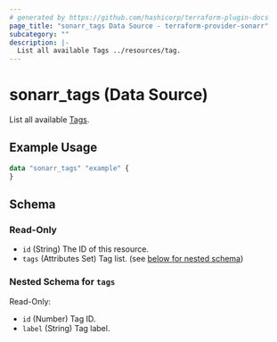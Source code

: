 ```yaml
---
# generated by https://github.com/hashicorp/terraform-plugin-docs
page_title: "sonarr_tags Data Source - terraform-provider-sonarr"
subcategory: ""
description: |-
  List all available Tags ../resources/tag.
---
```


# sonarr_tags (Data Source)

List all available [Tags](../resources/tag).

## Example Usage

```terraform
data "sonarr_tags" "example" {
}
```

<!-- schema generated by tfplugindocs -->
## Schema

### Read-Only

- `id` (String) The ID of this resource.
- `tags` (Attributes Set) Tag list. (see [below for nested schema](#nestedatt--tags))

<a id="nestedatt--tags"></a>
### Nested Schema for `tags`

Read-Only:

- `id` (Number) Tag ID.
- `label` (String) Tag label.


